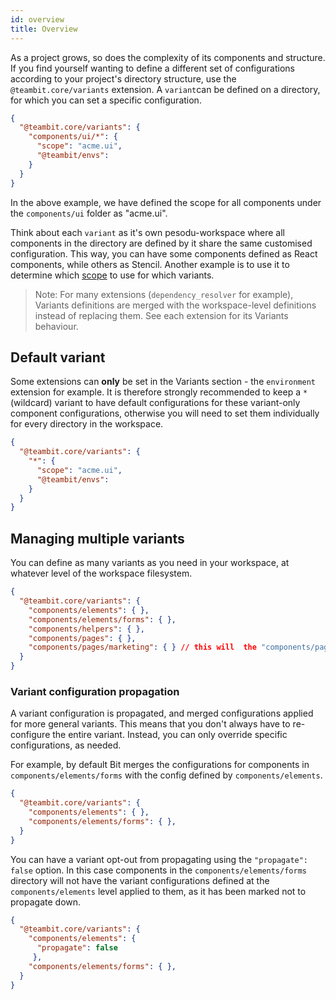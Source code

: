 ```yaml
---
id: overview
title: Overview
---
```


As a project grows, so does the complexity of its components and structure. If you find yourself wanting to define a different set of configurations according to your project's directory structure, use the `@teambit.core/variants` extension. A `variant`can be defined on a directory, for which you can set a specific configuration.

```json
{
  "@teambit.core/variants": {
    "components/ui/*": {
      "scope": "acme.ui",
      "@teambit/envs":
    }
  }
}
```

In the above example, we have defined the scope for all components under the `components/ui` folder as "acme.ui".

Think about each `variant` as it's own pesodu-workspace where all components in the directory are defined by it share the same customised configuration. This way, you can have some components defined as React components, while others as Stencil. Another example is to use it to determine which [scope](/docs/scope/overview) to use for which variants.

> Note: For many extensions (`dependency_resolver` for example), Variants definitions are merged with the workspace-level definitions instead of replacing them. 
> See each extension for its Variants behaviour.

## Default variant

Some extensions can **only** be set in the Variants section - the `environment` extension for example. It is therefore strongly recommended to keep a `*` (wildcard) variant to have default configurations for these variant-only component configurations, otherwise you will need to set them individually for every directory in the workspace. 

```json
{
  "@teambit.core/variants": {
    "*": {
      "scope": "acme.ui",
      "@teambit/envs":
    }
  }
}
```

## Managing multiple variants

You can define as many variants as you need in your workspace, at whatever level of the workspace filesystem.

```json
{
  "@teambit.core/variants": {
    "components/elements": { },
    "components/elements/forms": { },
    "components/helpers": { },
    "components/pages": { },
    "components/pages/marketing": { } // this will  the "components/pages" variant for components in the "components/pages/marketing" directory
  }
}
```

### Variant configuration propagation

A variant configuration is propagated, and merged configurations applied for more general variants. This means that you don't always have to re-configure the entire variant. Instead, you can only override specific configurations, as needed.

For example, by default Bit merges the configurations for components in `components/elements/forms` with the config defined by `components/elements`.

```json
{
  "@teambit.core/variants": {
    "components/elements": { },
    "components/elements/forms": { },
  }
}
```

You can have a variant opt-out from propagating using the `"propagate": false` option. In this case components in the `components/elements/forms` directory will not have the variant configurations defined at the `components/elements` level applied to them, as it has been marked not to propagate down.

```json
{
  "@teambit.core/variants": {
    "components/elements": {
      "propagate": false
     },
    "components/elements/forms": { },
  }
}
```